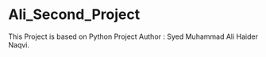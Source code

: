# Ali_Second_Project
This Project is based on Python
Project Author : Syed Muhammad Ali Haider Naqvi.
